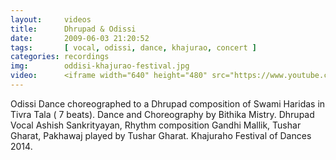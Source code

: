 ```yaml
---
layout:     videos
title:      Dhrupad & Odissi
date:       2009-06-03 21:20:52
tags:       [ vocal, odissi, dance, khajurao, concert ]
categories: recordings
img:        oddisi-khajurao-festival.jpg
video:      <iframe width="640" height="480" src="https://www.youtube.com/embed/SBzzwsy2wdI" frameborder="0" allowfullscreen></iframe>
---
```

Odissi Dance choreographed to a Dhrupad composition of Swami Haridas in Tivra Tala ( 7 beats). Dance and Choreography by Bithika Mistry. Dhrupad Vocal Ashish Sankrityayan, Rhythm composition Gandhi Mallik, Tushar Gharat, Pakhawaj played by Tushar Gharat. Khajuraho Festival of Dances 2014.
